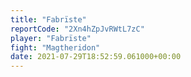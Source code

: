 ```yaml
---
title: "Fabrïste"
reportCode: "2Xn4hZpJvRWtL7zC"
player: "Fabrïste"
fight: "Magtheridon"
date: 2021-07-29T18:52:59.061000+00:00
---
```

